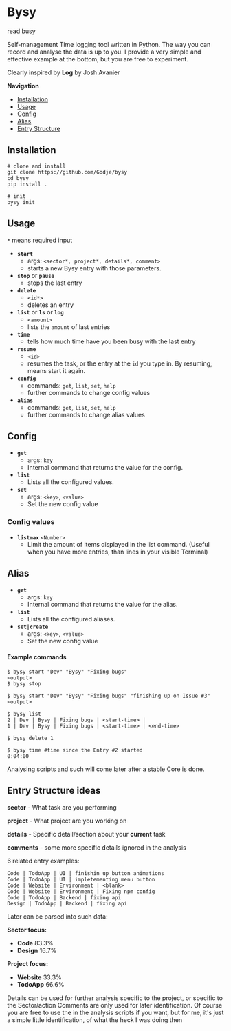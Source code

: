 # Bysy
read busy

Self-management Time logging tool written in Python.
The way you can record and analyse the data is up to you. I provide a very simple and
effective example at the bottom, but you are free to experiment.

Clearly inspired by **Log** by Josh Avanier

**Navigation**
- [Installation](https://github.com/Godje/bysy#installation)
- [Usage](https://github.com/Godje/bysy#usage)
- [Config](https://github.com/Godje/bysy#config)
- [Alias](https://github.com/Godje/bysy#alias)
- [Entry Structure](https://github.com/Godje/bysy#entry-structure-ideas)

## Installation

```
# clone and install
git clone https://github.com/Godje/bysy
cd bysy
pip install .

# init
bysy init
```

## Usage

`*` means required input

- **`start`** 
	- args: `<sector*, project*, details*, comment>` 
	- starts a new Bysy entry with those parameters.
- **`stop`** or **`pause`**
	- stops the last entry
- **`delete`** 
	-	`<id*>` 
	- deletes an entry
- **`list`** or **`ls`** or **`log`**
	-	`<amount>`
	- lists the `amount` of last entries
- **`time`**
	- tells how much time have you been busy with the last entry
- **`resume`** 
	-	`<id>`
	-	resumes the task, or the entry at the `id` you type in. By resuming, means start it again.
- **`config`**
	-	commands: `get`, `list`, `set`, `help`
	- further commands to change config values
- **`alias`**
	-	commands: `get`, `list`, `set`, `help`
	- further commands to change alias values


## Config

- **`get`**
	- args: `key`
	-	Internal command that returns the value for the config.
- **`list`**
	-	Lists all the configured values.
- **`set`**
	- args: `<key>`, `<value>`
	-	Set the new config value

### Config values

- **`listmax`** `<Number>`
	-	Limit the amount of items displayed in the list command. (Useful when you have more entries, than lines in your visible Terminal)

## Alias

- **`get`**
	- args: `key`
	-	Internal command that returns the value for the alias.
- **`list`**
	-	Lists all the configured aliases.
- **`set|create`**
	- args: `<key>`, `<value>`
	-	Set the new config value

#### Example commands

```
$ bysy start "Dev" "Bysy" "Fixing bugs"
<output>
$ bysy stop

$ bysy start "Dev" "Bysy" "Fixing bugs" "finishing up on Issue #3"
<output>

$ bysy list
2 | Dev | Bysy | Fixing bugs | <start-time> |
1 | Dev | Bysy | Fixing bugs | <start-time> | <end-time>

$ bysy delete 1

$ bysy time #time since the Entry #2 started
0:04:00 
```

Analysing scripts and such will come later after a stable Core is done.

## Entry Structure ideas

**sector** - What task are you performing 

**project** - What project are you working on

**details** - Specific detail/section about your **current** task 

**comments** - some more specific details ignored in the analysis

6 related entry examples:
```
Code | TodoApp | UI | finishin up button animations
Code | TodoApp | UI | impletementing menu button
Code | Website | Environment | <blank>
Code | Website | Environment | Fixing npm config
Code | TodoApp | Backend | fixing api
Design | TodoApp | Backend | fixing api
```

Later can be parsed into such data:

**Sector focus:**
- **Code** 83.3% 
- **Design** 16.7%

**Project focus:**
- **Website** 33.3%
- **TodoApp** 66.6% 

Details can be used for further analysis specific to the project, or specific to the Sector/action
Comments are only used for later identification. Of course you are free to use the in the analysis
scripts if you want, but for me, it's just a simple little identification, of what the heck I was 
doing then
